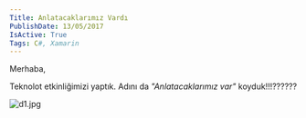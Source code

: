 ```yaml
---
Title: Anlatacaklarımız Vardı
PublishDate: 13/05/2017
IsActive: True
Tags: C#, Xamarin
---
```

Merhaba,

Teknolot etkinliğimizi yaptık. Adını da _"Anlatacaklarımız var"_ koyduk!!!??????



![d1.jpg](d1.jpg)